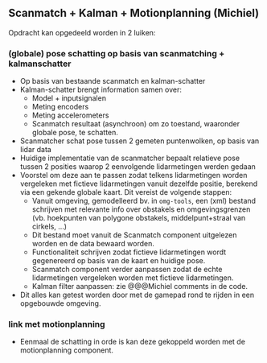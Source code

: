 ## Scanmatch + Kalman + Motionplanning (Michiel)

Opdracht kan opgedeeld worden in 2 luiken:

### (globale) pose schatting op basis van scanmatching + kalmanschatter
  * Op basis van bestaande scanmatch en kalman-schatter
  * Kalman-schatter brengt information samen over:
    - Model + inputsignalen
    - Meting encoders
    - Meting accelerometers
    - Scanmatch resultaat (asynchroon)
    om zo toestand, waaronder globale pose, te schatten.
  * Scanmatcher schat pose tussen 2 gemeten puntenwolken, op basis van lidar data
  * Huidige implementatie van de scanmatcher bepaalt relatieve pose tussen 2 posities waarop 2 eenvolgende lidarmetingen werden gedaan
  * Voorstel om deze aan te passen zodat telkens lidarmetingen worden vergeleken met fictieve lidarmetingen vanuit dezelfde positie, berekend via een gekende globale kaart. Dit vereist de volgende stappen:
    - Vanuit omgeving, gemodelleerd bv. in `omg-tools`, een (xml) bestand schrijven met relevante info over obstakels en omgevingsgrenzen (vb. hoekpunten van polygone obstakels, middelpunt+straal van cirkels, ...)
    - Dit bestand moet vanuit de Scanmatch component uitgelezen worden en de data bewaard worden.
    - Functionaliteit schrijven zodat fictieve lidarmetingen wordt gegenereerd op basis van de kaart en huidige pose.
    - Scanmatch component verder aanpassen zodat de echte lidarmetingen vergeleken worden met fictieve lidarmetingen.
    - Kalman filter aanpassen: zie @@@Michiel comments in de code.
  * Dit alles kan getest worden door met de gamepad rond te rijden in een opgebouwde omgeving.

### link met motionplanning
  * Eenmaal de schatting in orde is kan deze gekoppeld worden met de motionplanning component.
